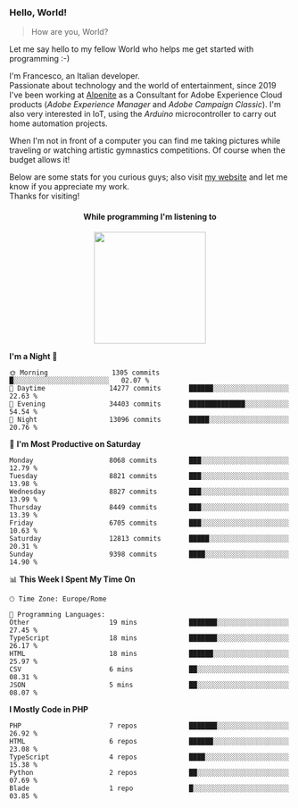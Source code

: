 ### Hello, World!

> How are you, World?

Let me say hello to my fellow World who helps me get started with programming :-)

I'm Francesco, an Italian developer.  
Passionate about technology and the world of entertainment, since 2019 I've been working at [Alpenite](https://www.alpenite.com) as a Consultant for Adobe Experience Cloud products (*Adobe Experience Manager* and *Adobe Campaign Classic*). I'm also very interested in IoT, using the *Arduino* microcontroller to carry out home automation projects.

When I'm not in front of a computer you can find me taking pictures while traveling or watching artistic gymnastics competitions. Of course when the budget allows it!

Below are some stats for you curious guys; also visit [my website](https://www.francescorega.eu) and let me know if you appreciate my work.  
Thanks for visiting!

<div align="center">
  <h4>While programming I'm listening to</h4>
  <a href="https://apps.francescorega.eu/now-playing/11147232609" target="_blank"><img src="https://apps.francescorega.eu/now-playing/11147232609" width="200"></a>
</div>

<!--START_SECTION:waka-->
**I'm a Night 🦉** 

```text
🌞 Morning                1305 commits        █░░░░░░░░░░░░░░░░░░░░░░░░   02.07 % 
🌆 Daytime                14277 commits       ██████░░░░░░░░░░░░░░░░░░░   22.63 % 
🌃 Evening                34403 commits       ██████████████░░░░░░░░░░░   54.54 % 
🌙 Night                  13096 commits       █████░░░░░░░░░░░░░░░░░░░░   20.76 % 
```
📅 **I'm Most Productive on Saturday** 

```text
Monday                   8068 commits        ███░░░░░░░░░░░░░░░░░░░░░░   12.79 % 
Tuesday                  8821 commits        ███░░░░░░░░░░░░░░░░░░░░░░   13.98 % 
Wednesday                8827 commits        ███░░░░░░░░░░░░░░░░░░░░░░   13.99 % 
Thursday                 8449 commits        ███░░░░░░░░░░░░░░░░░░░░░░   13.39 % 
Friday                   6705 commits        ███░░░░░░░░░░░░░░░░░░░░░░   10.63 % 
Saturday                 12813 commits       █████░░░░░░░░░░░░░░░░░░░░   20.31 % 
Sunday                   9398 commits        ████░░░░░░░░░░░░░░░░░░░░░   14.90 % 
```


📊 **This Week I Spent My Time On** 

```text
🕑︎ Time Zone: Europe/Rome

💬 Programming Languages: 
Other                    19 mins             ███████░░░░░░░░░░░░░░░░░░   27.45 % 
TypeScript               18 mins             ███████░░░░░░░░░░░░░░░░░░   26.17 % 
HTML                     18 mins             ██████░░░░░░░░░░░░░░░░░░░   25.97 % 
CSV                      6 mins              ██░░░░░░░░░░░░░░░░░░░░░░░   08.31 % 
JSON                     5 mins              ██░░░░░░░░░░░░░░░░░░░░░░░   08.07 % 
```

**I Mostly Code in PHP** 

```text
PHP                      7 repos             ███████░░░░░░░░░░░░░░░░░░   26.92 % 
HTML                     6 repos             ██████░░░░░░░░░░░░░░░░░░░   23.08 % 
TypeScript               4 repos             ████░░░░░░░░░░░░░░░░░░░░░   15.38 % 
Python                   2 repos             ██░░░░░░░░░░░░░░░░░░░░░░░   07.69 % 
Blade                    1 repo              █░░░░░░░░░░░░░░░░░░░░░░░░   03.85 % 
```




<!--END_SECTION:waka-->
